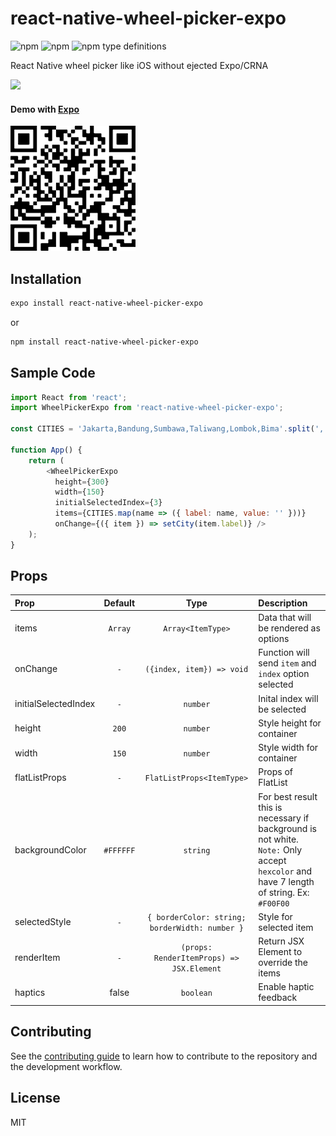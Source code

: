 # react-native-wheel-picker-expo
![npm](https://img.shields.io/npm/v/react-native-wheel-picker-expo?style=flat-square&logo=npm)
![npm](https://img.shields.io/npm/dt/react-native-wheel-picker-expo?color=4caf50&logo=react-native-wheel-picker-expo&style=flat-square)
![npm type definitions](https://img.shields.io/npm/types/react-native-wheel-picker-expo?style=flat-square)

React Native wheel picker like iOS without ejected Expo/CRNA

![](./example/demo.gif)

#### Demo with [Expo](https://expo.dev/@adityamr15/react-native-wheel-picker-expo-example)
![](./example/expo-demo.png)

## Installation

```sh
expo install react-native-wheel-picker-expo
```
or
```sh
npm install react-native-wheel-picker-expo
```

## Sample Code

```js
import React from 'react';
import WheelPickerExpo from 'react-native-wheel-picker-expo';

const CITIES = 'Jakarta,Bandung,Sumbawa,Taliwang,Lombok,Bima'.split(',');

function App() {
    return (
        <WheelPickerExpo
          height={300}
          width={150}
          initialSelectedIndex={3}
          items={CITIES.map(name => ({ label: name, value: '' }))}
          onChange={({ item }) => setCity(item.label)} />
    );
}

```


## Props
| Prop | Default | Type | Description |
| :--- | :---: | :---: | :--- |
| items | `Array` | `Array<ItemType>` | Data that will be rendered as options |
| onChange | `-` | `({index, item}) => void` | Function will send `item` and `index` option selected |
| initialSelectedIndex | `-` | `number` | Inital index will be selected |
| height | `200` | `number` | Style height for container |
| width | `150` | `number` | Style width for container |
| flatListProps | `-` | `FlatListProps<ItemType>` | Props of FlatList |
| backgroundColor | `#FFFFFF` | `string` | For best result this is necessary if background is not white. `Note:` Only accept `hexcolor` and have 7 length of string. Ex: `#F00F00` |
| selectedStyle | `-` | `{ borderColor: string; borderWidth: number }` | Style for selected item |
| renderItem | `-` | `(props: RenderItemProps) => JSX.Element` |Return JSX Element to override the items |
| haptics | false | `boolean` |Enable haptic feedback |

## Contributing

See the [contributing guide](CONTRIBUTING.md) to learn how to contribute to the repository and the development workflow.

## License

MIT

